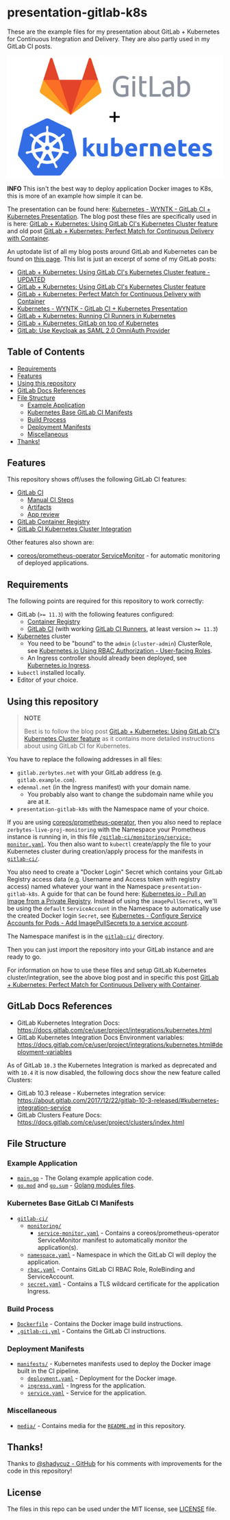# presentation-gitlab-k8s

These are the example files for my presentation about GitLab + Kubernetes for Continuous Integration and Delivery. They are also partly used in my GitLab CI posts.

![Kubernetes and GitLab](/media/kubernetes-and-gitLab.png)

**INFO** This isn't the best way to deploy application Docker images to K8s, this is more of an example how simple it can be.

The presentation can be found here: [Kubernetes - WYNTK - GitLab CI + Kubernetes Presentation](https://edenmal.moe/post/2017/Kubernetes-WYNTK-GitLab-CI-Kubernetes-Presentation/).
The blog post these files are specifically used in is here: [GitLab + Kubernetes: Using GitLab CI's Kubernetes Cluster feature](https://edenmal.moe/post/2019/GitLab-Kubernetes-Using-GitLab-CIs-Kubernetes-Cluster-feature/) and old post [GitLab + Kubernetes: Perfect Match for Continuous Delivery with Container](https://edenmal.moe/post/2017/GitLab-Kubernetes-Perfect-Match-for-Continuous-Delivery-with-Container/).

An uptodate list of all my blog posts around GitLab and Kubernetes can be found on [this page](https://edenmal.moe/tags/gitlab/).
This list is just an excerpt of some of my GitLab posts:

* [GitLab + Kubernetes: Using GitLab CI's Kubernetes Cluster feature - UPDATED](https://edenmal.moe/post/2019/GitLab-Kubernetes-Using-GitLab-CIs-Kubernetes-Cluster-feature/)
* [GitLab + Kubernetes: Using GitLab CI's Kubernetes Cluster feature](https://edenmal.moe/post/2018/GitLab-Kubernetes-Using-GitLab-CIs-Kubernetes-Cluster-feature/)
* [GitLab + Kubernetes: Perfect Match for Continuous Delivery with Container](https://edenmal.moe/post/2017/GitLab-Kubernetes-Perfect-Match-for-Continuous-Delivery-with-Container/)
* [Kubernetes - WYNTK - GitLab CI + Kubernetes Presentation](https://edenmal.moe/post/2017/Kubernetes-WYNTK-GitLab-CI-Kubernetes-Presentation/)
* [GitLab + Kubernetes: Running CI Runners in Kubernetes](https://edenmal.moe/post/2017/GitLab-Kubernetes-Running-CI-Runners-in-Kubernetes/)
* [GitLab + Kubernetes: GitLab on top of Kubernetes](https://edenmal.moe/post/2017/GitLab-Kubernetes-GitLab-on-top-of-Kubernetes/)
* [GitLab: Use Keycloak as SAML 2.0 OmniAuth Provider](https://edenmal.moe/post/2018/GitLab-Keycloak-SAML-2-0-OmniAuth-Provider/)

## Table of Contents

* [Requirements](#requirements)
* [Features](#features)
* [Using this repository](#using-this-repository)
* [GitLab Docs References](#gitlab-docs-references)
* [File Structure](#file-structure)
    * [Example Application](#example-application)
    * [Kubernetes Base GitLab CI Manifests](#kubernetes-base-gitlab-ci-manifests)
    * [Build Process](#build-process)
    * [Deployment Manifests](#deployment-manifests)
    * [Miscellaneous](#miscellaneous)
* [Thanks!](#thanks)

## Features

This repository shows off/uses the following GitLab CI features:
* [GitLab CI](https://docs.gitlab.com/ce/ci/README.html)
    * [Manual CI Steps](https://docs.gitlab.com/ce/ci/yaml/#when-manual)
    * [Artifacts](https://docs.gitlab.com/ce/user/project/pipelines/job_artifacts.html)
    * [App review](https://docs.gitlab.com/ce/ci/review_apps/index.html)
* [GitLab Container Registry](https://docs.gitlab.com/ce/user/project/container_registry.html)
* [GitLab CI Kubernetes Cluster Integration](https://docs.gitlab.com/ce/user/project/clusters/index.html)

Other features also shown are:
* [coreos/prometheus-operator ServiceMonitor]() - for automatic monitoring of deployed applications.

## Requirements

The following points are required for this repository to work correctly:
* GitLab (`>= 11.3`) with the following features configured:
    * [Container Registry](https://docs.gitlab.com/ce/user/project/container_registry.html)
    * [GitLab CI](https://about.gitlab.com/features/gitlab-ci-cd/) (with working [GitLab CI Runners](https://docs.gitlab.com/ce/ci/runners/), at least version `>= 11.3`)
* [Kubernetes](https://kubernetes.io/) cluster
    * You need to be "bound" to the `admin` (`cluster-admin`) ClusterRole, see [Kubernetes.io Using RBAC Authorization - User-facing Roles](https://kubernetes.io/docs/reference/access-authn-authz/rbac/#user-facing-roles).
    * An Ingress controller should already been deployed, see [Kubernetes.io Ingress](https://kubernetes.io/docs/concepts/services-networking/ingress/).
* `kubectl` installed locally.
* Editor of your choice.

## Using this repository

> **NOTE**
>
> Best is to follow the blog post [GitLab + Kubernetes: Using GitLab CI's Kubernetes Cluster feature](https://edenmal.moe/post/2019/GitLab-Kubernetes-Using-GitLab-CIs-Kubernetes-Cluster-feature/) as it contains more detailed instructions about using GitLab CI for Kubernetes.

You have to replace the following addresses in all files:

* `gitlab.zerbytes.net` with your GitLab address (e.g. `gitlab.example.com`).
* `edenmal.net` (in the Ingress manifest) with your domain name.
    * You probably also want to change the subdomain name while you are at it.
* `presentation-gitlab-k8s` with the Namespace name of your choice.

If you are using [coreos/prometheus-operator](https://github.com/coreos/prometheus-operator), then you also need to replace
`zerbytes-live-proj-monitoring` with the Namespace your Prometheus instance is running in,
in this file [`/gitlab-ci/monitoring/service-monitor.yaml`](/gitlab-ci/monitoring/service-monitor.yaml).
You then also want to `kubectl` create/apply the file to your Kubernetes cluster during creation/apply process for the manifests in [`gitlab-ci/`](/gitlab-ci/).

You also need to create a "Docker Login" Secret which contains your GitLab Registry access data (e.g. Username and Access token with registry access) named whatever your want in the Namespace `presentation-gitlab-k8s`.
A guide for that can be found here: [Kubernetes.io - Pull an Image from a Private Registry](https://kubernetes.io/docs/tasks/configure-pod-container/pull-image-private-registry/).
Instead of using the `imagePullSecrets`, we'll be using the `default` `ServiceAccount` in the  Namespace to automatically use the created Docker login `Secret`, see [Kubernetes - Configure Service Accounts for Pods - Add ImagePullSecrets to a service account](https://kubernetes.io/docs/tasks/configure-pod-container/configure-service-account/#add-imagepullsecrets-to-a-service-account).

The Namespace manifest is in the [`gitlab-ci/`](/gitlab-ci/) directory.

Then you can just import the repository into your GitLab instance and are ready to go.

For information on how to use these files and setup GitLab Kubernetes cluster/integration, see the above blog post and in specific this post [GitLab + Kubernetes: Perfect Match for Continuous Delivery with Container](https://edenmal.moe/post/2017/GitLab-Kubernetes-Perfect-Match-for-Continuous-Delivery-with-Container/).

## GitLab Docs References

* GitLab Kubernetes Integration Docs: https://docs.gitlab.com/ce/user/project/integrations/kubernetes.html
* GitLab Kubernetes Integration Docs Environment variables: https://docs.gitlab.com/ce/user/project/integrations/kubernetes.html#deployment-variables

As of GitLab `10.3` the Kubernetes Integration is marked as deprecated and with `10.4` it is now disabled, the following docs show the new feature called Clusters:
* GitLab 10.3 release - Kubernetes integration service: https://about.gitlab.com/2017/12/22/gitlab-10-3-released/#kubernetes-integration-service
* GitLab Clusters Feature Docs: https://docs.gitlab.com/ce/user/project/clusters/index.html

## File Structure

### Example Application

* [`main.go`](/main.go) - The Golang example application code.
* [`go.mod`](/go.mod) and [`go.sum`](/Gopkg.sum) - [Golang modules files](https://github.com/golang/go/wiki/Modules).

### Kubernetes Base GitLab CI Manifests

* [`gitlab-ci/`](/gitlab-ci/)
    * [`monitoring/`](/gitlab-ci/monitoring/)
        * [`service-monitor.yaml`](/gitlab-ci/monitoring/service-monitor.yaml) - Contains a coreos/prometheus-operator ServiceMonitor manifest to automatically monitor the application(s).
    * [`namespace.yaml`](/gitlab-ci/namespace.yaml) - Namespace in which the GitLab CI will deploy the application.
    * [`rbac.yaml`](/gitlab-ci/rbac.yaml) - Contains GitLab CI RBAC Role, RoleBinding and ServiceAccount.
    * [`secret.yaml`](/gitlab-ci/secret.yaml) - Contains a TLS wildcard certificate for the application Ingress.

### Build Process

* [`Dockerfile`](/Dockerfile) - Contains the Docker image build instructions.
* [`.gitlab-ci.yml`](/.gitlab-ci.yml) - Contains the GitLab CI instructions.

### Deployment Manifests

* [`manifests/`](/manifests/) - Kubernetes manifests used to deploy the Docker image built in the CI pipeline.
    * [`deployment.yaml`](/manifests/deployment.yaml) - Deployment for the Docker image.
    * [`ingress.yaml`](/manifests/ingress.yaml) - Ingress for the application.
    * [`service.yaml`](/manifests/service.yaml) - Service for the application.

### Miscellaneous

* [`media/`](/media/) - Contains media for the [`README.md`](/README.md) in this repository.

## Thanks!

Thanks to [@shadycuz - GitHub](https://github.com/shadycuz) for his comments with improvements for the code in this repository!

## License

The files in this repo can be used under the MIT license, see [LICENSE](/LICENSE) file.
